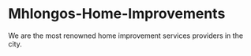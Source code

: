 # Mhlongos-Home-Improvements
We are the most renowned home improvement services providers in the city.

